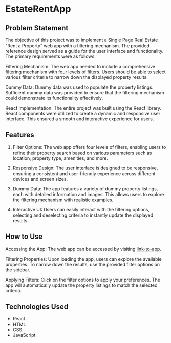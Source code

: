 # EstateRentApp
## Problem Statement
The objective of this project was to implement a Single Page Real Estate "Rent a Property" web app with a filtering mechanism. The provided reference design served as a guide for the user interface and functionality. The primary requirements were as follows:

Filtering Mechanism: The web app needed to include a comprehensive filtering mechanism with four levels of filters. Users should be able to select various filter criteria to narrow down the displayed property results.

Dummy Data: Dummy data was used to populate the property listings. Sufficient dummy data was provided to ensure that the filtering mechanism could demonstrate its functionality effectively.

React Implementation: The entire project was built using the React library. React components were utilized to create a dynamic and responsive user interface. This ensured a smooth and interactive experience for users.

## Features
1. Filter Options: The web app offers four levels of filters, enabling users to refine their property search based on various parameters such as location, property type, amenities, and more.

2. Responsive Design: The user interface is designed to be responsive, ensuring a consistent and user-friendly experience across different devices and screen sizes.

3. Dummy Data: The app features a variety of dummy property listings, each with detailed information and images. This allows users to explore the filtering mechanism with realistic examples.

4. Interactive UI: Users can easily interact with the filtering options, selecting and deselecting criteria to instantly update the displayed results.

## How to Use
Accessing the App: The web app can be accessed by visiting [link-to-app](https://darling-duckanoo-73ee22.netlify.app/).

Filtering Properties: Upon loading the app, users can explore the available properties. To narrow down the results, use the provided filter options on the sidebar.

Applying Filters: Click on the filter options to apply your preferences. The app will automatically update the property listings to match the selected criteria.

## Technologies Used
* React
* HTML
* CSS
* JavaScript
